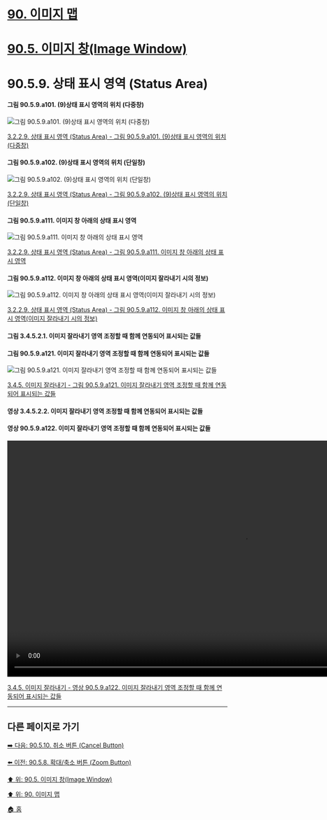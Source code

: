 # [90. 이미지 맵](./90-00-image-map.md)
# [90.5. 이미지 창(Image Window)](./90-05-00-image_window.md)
# 90.5.9. 상태 표시 영역 (Status Area)

#### 그림 90.5.9.a101. (9)상태 표시 영역의 위치 (다중창)
![그림 90.5.9.a101. (9)상태 표시 영역의 위치 (다중창)](https://github.com/wonder13662/gimp/assets/15767104/8c55b05a-dcf0-4905-a750-3601b1a12e8b)

[3.2.2.9. 상태 표시 영역 (Status Area) - 그림 90.5.9.a101. (9)상태 표시 영역의 위치 (다중창)]()

#### 그림 90.5.9.a102. (9)상태 표시 영역의 위치 (단일창)
![그림 90.5.9.a102. (9)상태 표시 영역의 위치 (단일창)](https://github.com/wonder13662/gimp/assets/15767104/f5a7b618-59ce-4c89-9539-07775d0bc6db)

[3.2.2.9. 상태 표시 영역 (Status Area) - 그림 90.5.9.a102. (9)상태 표시 영역의 위치 (단일창)]()

#### 그림 90.5.9.a111. 이미지 창 아래의 상태 표시 영역
![그림 90.5.9.a111. 이미지 창 아래의 상태 표시 영역](https://github.com/wonder13662/gimp/assets/15767104/b111c3d9-ae55-4b98-91cf-651f81dbb301)

[3.2.2.9. 상태 표시 영역 (Status Area) - 그림 90.5.9.a111. 이미지 창 아래의 상태 표시 영역]()

#### 그림 90.5.9.a112. 이미지 창 아래의 상태 표시 영역(이미지 잘라내기 시의 정보)
![그림 90.5.9.a112. 이미지 창 아래의 상태 표시 영역(이미지 잘라내기 시의 정보)](https://github.com/wonder13662/gimp/assets/15767104/6aec1edb-2fd8-4a66-b2b2-be41480e1858)

[3.2.2.9. 상태 표시 영역 (Status Area) - 그림 90.5.9.a112. 이미지 창 아래의 상태 표시 영역(이미지 잘라내기 시의 정보)]()

#### 그림 3.4.5.2.1. 이미지 잘라내기 영역 조정할 때 함께 연동되어 표시되는 값들
#### 그림 90.5.9.a121. 이미지 잘라내기 영역 조정할 때 함께 연동되어 표시되는 값들
![그림 90.5.9.a121. 이미지 잘라내기 영역 조정할 때 함께 연동되어 표시되는 값들](https://github.com/wonder13662/gimp/assets/15767104/6aec1edb-2fd8-4a66-b2b2-be41480e1858)

[3.4.5. 이미지 잘라내기 - 그림 90.5.9.a121. 이미지 잘라내기 영역 조정할 때 함께 연동되어 표시되는 값들]()

#### 영상 3.4.5.2.2. 이미지 잘라내기 영역 조정할 때 함께 연동되어 표시되는 값들
#### 영상 90.5.9.a122. 이미지 잘라내기 영역 조정할 때 함께 연동되어 표시되는 값들
<video controls="controls" width="1080" environment="MacOS:Sonoma 14.2.1 GIMP 2.10.36" src="https://github.com/wonder13662/gimp/assets/15767104/f71b6061-3536-4119-8e2e-6361407988df"></video>

[3.4.5. 이미지 잘라내기 - 영상 90.5.9.a122. 이미지 잘라내기 영역 조정할 때 함께 연동되어 표시되는 값들]()

***

## 다른 페이지로 가기

[➡️ 다음: 90.5.10. 취소 버튼 (Cancel Button)](./90-05-10-cancel_button.md)

[⬅️ 이전: 90.5.8. 확대/축소 버튼 (Zoom Button)](./90-05-08-zoom_button.md)

[⬆️ 위: 90.5. 이미지 창(Image Window)](./90-05-00-image_window.md)

[⬆️ 위: 90. 이미지 맵](./90-00-image-map.md)

[🏠 홈](./00-home.md)